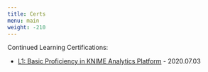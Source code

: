 ```yaml
---
title: Certs
menu: main
weight: -210
---
```


Continued Learning Certifications:

* [L1: Basic Proficiency in KNIME Analytics Platform](https://www.knime.com/certification-program) - 2020.07.03